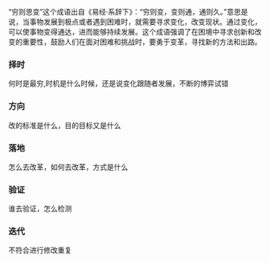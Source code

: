 “穷则思变”这个成语出自《易经·系辞下》：“穷则变，变则通，通则久。”意思是说，当事物发展到极点或者遇到困难时，就需要寻求变化，改变现状。通过变化，可以使事物变得通达，进而能够持续发展。这个成语强调了在困境中寻求创新和改变的重要性，鼓励人们在面对困难和挑战时，要勇于变革，寻找新的方法和出路。
### 择时
何时是最穷,时机是什么时候，还是说变化跟随者发展，不断的博弈试错
### 方向
改的标准是什么，目的目标又是什么
### 落地
怎么去改革，如何去改革，方式是什么
### 验证
谁去验证，怎么检测
### 迭代
不符合进行修改重复
